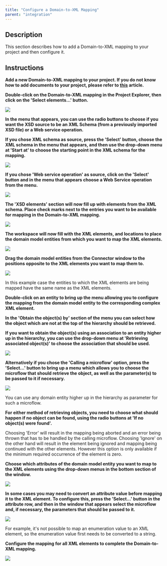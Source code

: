 ```yaml
---
title: "Configure a Domain-to-XML Mapping"
parent: "integration"
---
```

## Description

This section describes how to add a Domain-to-XML mapping to your project and then configure it.

## Instructions

 **Add a new Domain-to-XML mapping to your project. If you do not know how to add documents to your project, please refer to [this](add-documents-to-a-module) article.**

 **Double-click on the Domain-to-XML mapping in the Project Explorer, then click on the 'Select elements...' button.**

![](attachments/2621625/2752800.png)

 **In the menu that appears, you can use the radio buttons to choose if you want the XSD source to be an XML Schema (from a previously imported XSD file) or a Web service operation.**

 **If you chose XML schema as source, press the 'Select' button, choose the XML schema in the menu that appears, and then use the drop-down menu at 'Start at' to choose the starting point in the XML schema for the mapping.**

![](attachments/2621625/2752797.png)

 **If you chose 'Web service operation' as source, click on the 'Select' button and in the menu that appears choose a Web Service operation from the menu.**

![](attachments/2621625/2752798.png)

 **The 'XSD elements' section will now fill up with elements from the XML schema. Place check marks next to the entries you want to be available for mapping in the Domain-to-XML mapping.**

![](attachments/2621625/2752799.png)

 **The workspace will now fill with the XML elements, and locations to place the domain model entities from which you want to map the XML elements.**

![](attachments/2621625/2752802.png)

 **Drag the domain model entities from the Connector window to the positions opposite to the XML elements you want to map them to.**

![](attachments/2621625/2752793.png)

In this example case the entities to which the XML elements are being mapped have the same name as the XML elements.

 **Double-click on an entity to bring up the menu allowing you to configure the mapping from the domain model entity to the corresponding complex XML element.**

 **In the 'Obtain the object(s) by' section of the menu you can select how the object which are not at the top of the hierarchy should be retrieved.**

 **If you want to obtain the object(s) using an association to an entity higher up in the hierarchy, you can use the drop-down menu at 'Retrieving associated object(s)' to choose the association that should be used.**

![](attachments/2621625/2752794.png)

 **Alternatively if you chose the 'Calling a microflow' option, press the 'Select...' button to bring up a menu which allows you to choose the microflow that should retrieve the object, as well as the parameter(s) to be passed to it if necessary.**

![](attachments/2621625/2752791.png)

You can use any domain entity higher up in the hierarchy as parameter for such a microflow.

 **For either method of retrieving objects, you need to choose what should happen if no object can be found, using the radio buttons at 'If no object(s) were found'.**

Choosing 'Error' will result in the mapping being aborted and an error being thrown that has to be handled by the calling microflow. Choosing 'Ignore' on the other hand will result in the element being ignored and mapping being continued with the other elements. However this option is only available if the minimum required occurrence of the element is zero.

 **Choose which attributes of the domain model entity you want to map to the XML elements using the drop-down menus in the bottom section of the window.**

![](attachments/2621625/2752796.png)

 **In some cases you may need to convert an attribute value before mapping it to the XML element. To configure this, press the 'Select...' button in the attribute row, and then in the window that appears select the microflow and, if necessary, the parameters that should be passed to it.**

![](attachments/2621625/2752795.png)

For example, it's not possible to map an enumeration value to an XML element, so the enumeration value first needs to be converted to a string.

 **Configure the mapping for all XML elements to complete the Domain-to-XML mapping.**

![](attachments/2621625/2752792.png)
